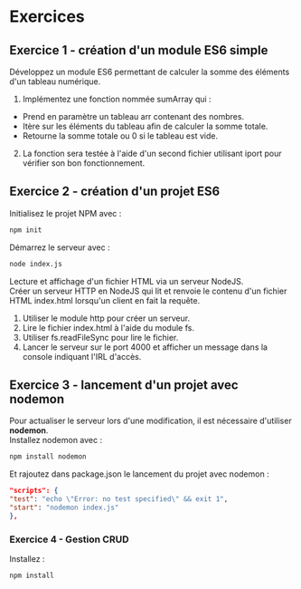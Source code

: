 # Exercices
## Exercice 1 - création d'un module ES6 simple
Développez un module ES6 permettant de calculer la somme des éléments d'un tableau numérique.
1. Implémentez une fonction nommée sumArray qui :
- Prend en paramètre un tableau arr contenant des nombres.
- Itère sur les éléments du tableau afin de calculer la somme totale.
- Retourne la somme totale ou 0 si le tableau est vide.
2. La fonction sera testée à l'aide d'un second fichier utilisant iport pour vérifier son bon fonctionnement.
## Exercice 2 - création d'un projet ES6
Initialisez le projet NPM avec :  
```sh
npm init
```
Démarrez le serveur avec :  
```sh
node index.js
```
  
Lecture et affichage d'un fichier HTML via un serveur NodeJS.  
Créer un serveur HTTP en NodeJS qui lit et renvoie le contenu d'un fichier HTML index.html lorsqu'un client en fait la requête.  
1. Utiliser le module http pour créer un serveur.
2. Lire le fichier index.html à l'aide du module fs.
3. Utiliser fs.readFileSync pour lire le fichier.
4. Lancer le serveur sur le port 4000 et afficher un message dans la console indiquant l'IRL d'accès.
## Exercice 3 - lancement d'un projet avec nodemon
Pour actualiser le serveur lors d'une modification, il est nécessaire d'utiliser **nodemon**.  
Installez nodemon avec :
```sh
npm install nodemon
```
Et rajoutez dans package.json le lancement du projet avec nodemon :
```json
"scripts": {
"test": "echo \"Error: no test specified\" && exit 1",
"start": "nodemon index.js"
},
```
### Exercice 4 - Gestion CRUD
Installez :
```sh
npm install
```